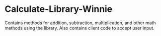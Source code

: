 # Calculate-Library-Winnie
Contains methods for addition, subtraction, multiplication, and other math methods using the library. Also contains client code to accept user input.

